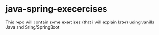 # java-spring-execercises
This repo will contain some exercises (that i will explain later) using vanilla Java and Sring/SpringBoot
